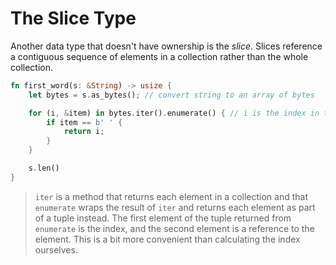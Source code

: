 # The Slice Type

Another data type that doesn't have ownership is the *slice*. Slices reference a contiguous sequence of elements in a collection rather than the whole collection.

```rust
fn first_word(s: &String) -> usize {
    let bytes = s.as_bytes(); // convert string to an array of bytes

    for (i, &item) in bytes.iter().enumerate() { // i is the index in the tuple and &item is the byte in the tuple.
        if item == b' ' {
            return i;
        }
    }

    s.len()
}
```

>   `iter` is a method that returns each element in a collection and that `enumerate` wraps the result of `iter` and returns each element as part of a tuple instead. The first element of the tuple returned from `enumerate` is the index, and the second element is a reference to the element. This is a bit more convenient than calculating the index ourselves.